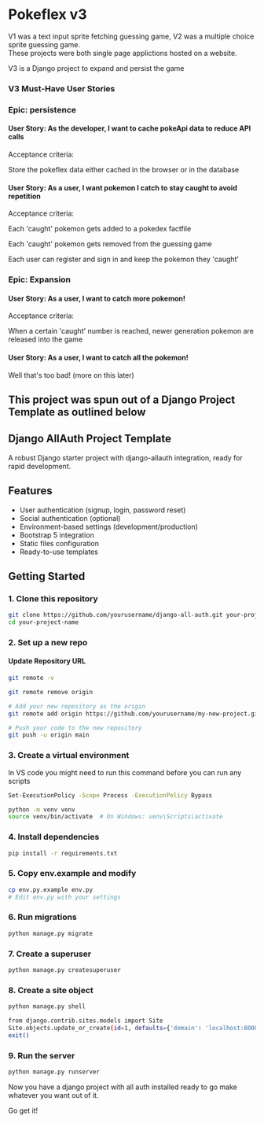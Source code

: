 # Pokeflex v3

V1 was a text input sprite fetching guessing game, V2 was a multiple choice sprite guessing game.  
These projects were both single page applictions hosted on a website.

V3 is a Django project to expand and persist the game

### V3 Must-Have User Stories

### Epic: persistence

#### User Story: As the developer, I want to cache pokeApi data to reduce API calls

Acceptance criteria:

Store the pokeflex data either cached in the browser or in the database

#### User Story: As a user, I want pokemon I catch to stay caught to avoid repetition

Acceptance criteria:

Each 'caught' pokemon gets added to a pokedex factfile

Each 'caught' pokemon gets removed from the guessing game

Each user can register and sign in and keep the pokemon they 'caught'

### Epic: Expansion

#### User Story: As a user, I want to catch more pokemon!

Acceptance criteria:

When a certain 'caught' number is reached, newer generation pokemon are released into the game

#### User Story: As a user, I want to catch all the pokemon!

Well that's too bad! (more on this later)

## This project was spun out of a Django Project Template as outlined below

## Django AllAuth Project Template

A robust Django starter project with django-allauth integration, ready for rapid development.

## Features

- User authentication (signup, login, password reset)
- Social authentication (optional)
- Environment-based settings (development/production)
- Bootstrap 5 integration
- Static files configuration
- Ready-to-use templates

## Getting Started

### 1. Clone this repository

```bash
git clone https://github.com/yourusername/django-all-auth.git your-project-name
cd your-project-name
```

### 2. Set up a new repo

#### Update Repository URL

```bash
git remote -v

git remote remove origin

# Add your new repository as the origin
git remote add origin https://github.com/yourusername/my-new-project.git

# Push your code to the new repository
git push -u origin main
```

### 3. Create a virtual environment

In VS code you might need to run this command before you can run any scripts

```bash
Set-ExecutionPolicy -Scope Process -ExecutionPolicy Bypass
```

```bash
python -m venv venv
source venv/bin/activate  # On Windows: venv\Scripts\activate
```

### 4. Install dependencies

```bash
pip install -r requirements.txt
```

### 5. Copy env.example and modify

```bash
cp env.py.example env.py
# Edit env.py with your settings
```

### 6. Run migrations

```bash
python manage.py migrate
```

### 7. Create a superuser

```bash
python manage.py createsuperuser
```

### 8. Create a site object

```bash
python manage.py shell
```

```bash
from django.contrib.sites.models import Site
Site.objects.update_or_create(id=1, defaults={'domain': 'localhost:8000', 'name': 'Development'})
exit()
```

### 9. Run the server

```bash
python manage.py runserver
```

Now you have a django project with all auth installed ready to go make whatever you want out of it.

Go get it!